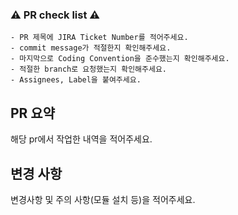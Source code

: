 ### ⚠️  PR check list ⚠️
```
- PR 제목에 JIRA Ticket Number를 적어주세요.
- commit message가 적절한지 확인해주세요. 
- 마지막으로 Coding Convention을 준수했는지 확인해주세요.
- 적절한 branch로 요청했는지 확인해주세요.
- Assignees, Label을 붙여주세요.
```

## PR 요약
해당 pr에서 작업한 내역을 적어주세요.

## 변경 사항
변경사항 및 주의 사항(모듈 설치 등)을 적어주세요.
